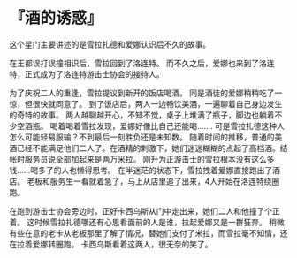# 『酒的诱惑』


这个星门主要讲述的是雪拉扎德和爱娜认识后不久的故事。

在王都误打误撞相识后，雪拉回到了洛连特。
而不久之后，爱娜也来到了洛连特，正式成为了洛连特游击士协会的接待人。 

为了庆祝二人的重逢，雪拉提议到新开的饭店喝酒。
同是酒徒的爱娜稍稍吃了一惊，但很快就同意了。
到了饭店后，两人一边畅饮美酒，一遍聊着自己身边发生的奇特的故事。
两人越聊越开心，不知不觉，桌子上堆满了瓶子，脚边也躺着不少空酒瓶。
喝着喝着雪拉发现，爱娜好像比自己还能喝.......
可是雪拉扎德这种人怎么可能轻易服输？不到最后一刻胜负还是未知数。
随着时间的推移，普通的美酒已经不能满足他们二人了。在酒精的刺激下，她们迷迷糊糊的点起了高档酒。结帐时服务员说全部加起来是两万米拉。
刚升为正游击士的雪拉根本没有这么多钱......喝多了的人也懒得思考。
在半迷茫的状态下，雪拉拽着爱娜直接跑出了酒店。
老板和服务生一看就着急了，马上从店里追了出来，4人开始在洛连特绕圈跑。

在跑到游击士协会旁边时，正好卡西乌斯从门中走出来，她们二人和他撞了个正着。
这时候雪拉扎德哪还有心思看面前的人是谁，拉起爱娜又是一群狂奔。
稍微有些在意的老卡从老板那里了解了情况，替她们支付了米拉，而雪拉毫不知情，还在拉着爱娜转圈跑。
卡西乌斯看着这两人，很无奈的笑了。
